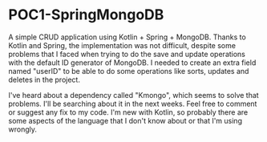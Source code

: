 # POC1-SpringMongoDB

A simple CRUD application using Kotlin + Spring + MongoDB.
Thanks to Kotlin and Spring, the implementation was not difficult, despite some problems that I faced when trying to do the save and update operations with the default ID generator of MongoDB. I needed to create an extra field named "userID" to be able to do some operations like sorts, updates and deletes in the project.

I've heard about a dependency called "Kmongo", which seems to solve that problems. I'll be searching about it in the next weeks.
Feel free to comment or suggest any fix to my code. I'm new with Kotlin, so probably there are some aspects of the language that I don't know about or that I'm using wrongly.
